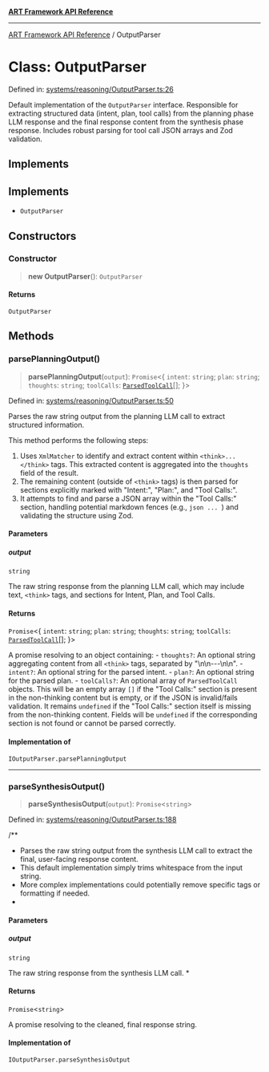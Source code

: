 [**ART Framework API Reference**](../README.md)

***

[ART Framework API Reference](../README.md) / OutputParser

# Class: OutputParser

Defined in: [systems/reasoning/OutputParser.ts:26](https://github.com/hashangit/ART/blob/3153790647102134b487bb6168bd208568e6a8ad/src/systems/reasoning/OutputParser.ts#L26)

Default implementation of the `OutputParser` interface.
Responsible for extracting structured data (intent, plan, tool calls) from the planning phase
LLM response and the final response content from the synthesis phase response.
Includes robust parsing for tool call JSON arrays and Zod validation.

## Implements

## Implements

- `OutputParser`

## Constructors

### Constructor

> **new OutputParser**(): `OutputParser`

#### Returns

`OutputParser`

## Methods

### parsePlanningOutput()

> **parsePlanningOutput**(`output`): `Promise`\<\{ `intent`: `string`; `plan`: `string`; `thoughts`: `string`; `toolCalls`: [`ParsedToolCall`](../interfaces/ParsedToolCall.md)[]; \}\>

Defined in: [systems/reasoning/OutputParser.ts:50](https://github.com/hashangit/ART/blob/3153790647102134b487bb6168bd208568e6a8ad/src/systems/reasoning/OutputParser.ts#L50)

Parses the raw string output from the planning LLM call to extract structured information.

This method performs the following steps:
1. Uses `XmlMatcher` to identify and extract content within `<think>...</think>` tags.
   This extracted content is aggregated into the `thoughts` field of the result.
2. The remaining content (outside of `<think>` tags) is then parsed for sections
   explicitly marked with "Intent:", "Plan:", and "Tool Calls:".
3. It attempts to find and parse a JSON array within the "Tool Calls:" section, handling
   potential markdown fences (e.g., ```json ... ```) and validating the structure using Zod.

#### Parameters

##### output

`string`

The raw string response from the planning LLM call, which may include
                text, `<think>` tags, and sections for Intent, Plan, and Tool Calls.

#### Returns

`Promise`\<\{ `intent`: `string`; `plan`: `string`; `thoughts`: `string`; `toolCalls`: [`ParsedToolCall`](../interfaces/ParsedToolCall.md)[]; \}\>

A promise resolving to an object containing:
         - `thoughts?`: An optional string aggregating content from all `<think>` tags, separated by "\\n\\n---\\n\\n".
         - `intent?`: An optional string for the parsed intent.
         - `plan?`: An optional string for the parsed plan.
         - `toolCalls?`: An optional array of `ParsedToolCall` objects. This will be an empty array `[]`
                       if the "Tool Calls:" section is present in the non-thinking content but is empty,
                       or if the JSON is invalid/fails validation. It remains `undefined` if the
                       "Tool Calls:" section itself is missing from the non-thinking content.
         Fields will be `undefined` if the corresponding section is not found or cannot be parsed correctly.

#### Implementation of

`IOutputParser.parsePlanningOutput`

***

### parseSynthesisOutput()

> **parseSynthesisOutput**(`output`): `Promise`\<`string`\>

Defined in: [systems/reasoning/OutputParser.ts:188](https://github.com/hashangit/ART/blob/3153790647102134b487bb6168bd208568e6a8ad/src/systems/reasoning/OutputParser.ts#L188)

/**
 * Parses the raw string output from the synthesis LLM call to extract the final, user-facing response content.
 * This default implementation simply trims whitespace from the input string.
 * More complex implementations could potentially remove specific tags or formatting if needed.
 *

#### Parameters

##### output

`string`

The raw string response from the synthesis LLM call.
 *

#### Returns

`Promise`\<`string`\>

A promise resolving to the cleaned, final response string.

#### Implementation of

`IOutputParser.parseSynthesisOutput`
